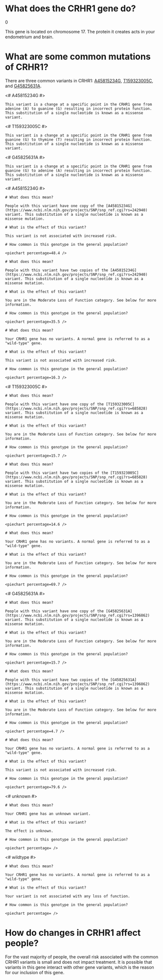 # What does the CRHR1 gene do?

0

This gene is located on chromosome 17. The protein it creates acts in your endometrium and brain.


<TissueList brain D001921 female tissue D005836 />

<GeneAnalysis gene="CRHR1" interval="NC_000017.11:g.45784280_45835828"> 

# What are some common mutations of CRHR1?
 
There are three common variants in CRHR1: [A45815234G](https://www.ncbi.nlm.nih.gov/projects/SNP/snp_ref.cgi?rs=242940), [T159323005C](https://www.ncbi.nlm.nih.gov/projects/SNP/snp_ref.cgi?rs=685828), and [G45825631A](https://www.ncbi.nlm.nih.gov/projects/SNP/snp_ref.cgi?rs=1396862).

<# A45815234G #>
  <Variant hgvs="NC_000017.11:g.45815234A>G" name="A45815234G"> 

    This variant is a change at a specific point in the CRHR1 gene from adenine (A) to guanine (G) resulting in incorrect protein function. This substitution of a single nucleotide is known as a missense variant.

  </Variant>
<# T159323005C #>
  <Variant hgvs="NC_000011.10:g.101073644G>T" name="T159323005C"> 

    This variant is a change at a specific point in the CRHR1 gene from guanine (G) to thymine (T) resulting in incorrect protein function. This substitution of a single nucleotide is known as a missense variant.

  </Variant>
<# G45825631A #>
  <Variant hgvs="NC_000017.11:g.45825631G>A" name="G45825631A"> 

    This variant is a change at a specific point in the CRHR1 gene from guanine (G) to adenine (A) resulting in incorrect protein function. This substitution of a single nucleotide is known as a missense variant.

  </Variant>

<# A45815234G #>
  <Genotype hgvs="NC_000017.11:g.[45815234A>G];[45815234=]" name="A45815234G"> 

    # What does this mean?
 
    People with this variant have one copy of the [A45815234G](https://www.ncbi.nlm.nih.gov/projects/SNP/snp_ref.cgi?rs=242940) variant. This substitution of a single nucleotide is known as a missense mutation.

    # What is the effect of this variant?

    This variant is not associated with increased risk.

    # How common is this genotype in the general population?

    <piechart percentage=48.4 />
  </Genotype>
  <Genotype hgvs="NC_000017.11:g.[45815234A>G];[45815234A>G]" name="A45815234G"> 
 
    # What does this mean?

    People with this variant have two copies of the [A45815234G](https://www.ncbi.nlm.nih.gov/projects/SNP/snp_ref.cgi?rs=242940) variant. This substitution of a single nucleotide is known as a missense mutation.

    # What is the effect of this variant?

    You are in the Moderate Loss of Function category. See below for more information.

    # How common is this genotype in the general population?

    <piechart percentage=35.5 />
  </Genotype>
  <Genotype hgvs="NC_000017.11:g.[45815234=];[45815234=]" name="A45815234G"> 
 
    # What does this mean?

    Your CRHR1 gene has no variants. A normal gene is referred to as a "wild-type" gene.

    # What is the effect of this variant?

    This variant is not associated with increased risk.

    # How common is this genotype in the general population?

    <piechart percentage=16.3 />
  </Genotype>
<# T159323005C #>
  <Genotype hgvs="NC_000011.10:g.[101073644G>T];[101073644=]" name="T159323005C"> 

    # What does this mean?
 
    People with this variant have one copy of the [T159323005C](https://www.ncbi.nlm.nih.gov/projects/SNP/snp_ref.cgi?rs=685828) variant. This substitution of a single nucleotide is known as a missense mutation.

    # What is the effect of this variant?

    You are in the Moderate Loss of Function category. See below for more information.

    # How common is this genotype in the general population?

    <piechart percentage=15.7 />
  </Genotype>
  <Genotype hgvs="NC_000011.10:g.[101073644G>T];[101073644G>T]" name="T159323005C"> 
 
    # What does this mean?

    People with this variant have two copies of the [T159323005C](https://www.ncbi.nlm.nih.gov/projects/SNP/snp_ref.cgi?rs=685828) variant. This substitution of a single nucleotide is known as a missense mutation.

    # What is the effect of this variant?

    You are in the Moderate Loss of Function category. See below for more information.

    # How common is this genotype in the general population?

    <piechart percentage=14.6 />
  </Genotype>
  <Genotype hgvs="NC_000011.10:g.[101073644=];[101073644=]" name="T159323005C"> 
 
    # What does this mean?

    Your CRHR1 gene has no variants. A normal gene is referred to as a "wild-type" gene.

    # What is the effect of this variant?

    You are in the Moderate Loss of Function category. See below for more information.

    # How common is this genotype in the general population?

    <piechart percentage=69.7 />
  </Genotype>
<# G45825631A #>
  <Genotype hgvs="NC_000017.11:g.[45825631G>A];[45825631=]" name="G45825631A"> 

    # What does this mean?
 
    People with this variant have one copy of the [G45825631A](https://www.ncbi.nlm.nih.gov/projects/SNP/snp_ref.cgi?rs=1396862) variant. This substitution of a single nucleotide is known as a missense mutation.

    # What is the effect of this variant?

    You are in the Moderate Loss of Function category. See below for more information.

    # How common is this genotype in the general population?

    <piechart percentage=15.7 />
  </Genotype>
  <Genotype hgvs="NC_000017.11:g.[45825631G>A];[45825631G>A]" name="G45825631A"> 
 
    # What does this mean?

    People with this variant have two copies of the [G45825631A](https://www.ncbi.nlm.nih.gov/projects/SNP/snp_ref.cgi?rs=1396862) variant. This substitution of a single nucleotide is known as a missense mutation.

    # What is the effect of this variant?

    You are in the Moderate Loss of Function category. See below for more information.

    # How common is this genotype in the general population?

    <piechart percentage=4.7 />
  </Genotype>
  <Genotype hgvs="NC_000017.11:g.[45825631=];[45825631=]" name="G45825631A"> 
 
    # What does this mean?

    Your CRHR1 gene has no variants. A normal gene is referred to as a "wild-type" gene.

    # What is the effect of this variant?

    This variant is not associated with increased risk.

    # How common is this genotype in the general population?

    <piechart percentage=79.6 />
  </Genotype>
<# unknown #>
  <Genotype hgvs="unknown"> 
 
    # What does this mean?

    Your CRHR1 gene has an unknown variant.

    # What is the effect of this variant?

    The effect is unknown.

    # How common is this genotype in the general population?

    <piechart percentage= />
  </Genotype>
<# wildtype #>
  <Genotype hgvs="wildtype">
 
    # What does this mean?

    Your CRHR1 gene has no variants. A normal gene is referred to as a "wild-type" gene.

    # What is the effect of this variant?

    Your variant is not associated with any loss of function.

    # How common is this genotype in the general population?

    <piechart percentage= />
  </Genotype>
</GeneAnalysis>

# How do changes in CRHR1 affect people?

For the vast majority of people, the overall risk associated with the common CRHR1 variants is small and does not impact treatment. It is possible that variants in this gene interact with other gene variants, which is the reason for our inclusion of this gene.
